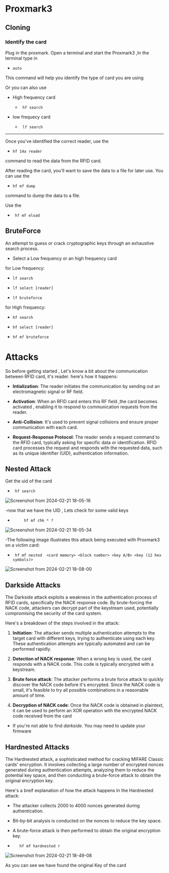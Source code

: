 # Proxmark3
## Cloning
### Identify the card
Plug in the proxmark. Open a terminal  and start the Proxmark3 ,In the terminal type in 
-     auto
 
This command will help you identify the type of card you are using


Or you can also use 
-  High frequency card
   -      hf search
- low frequecy card

  -      lf search
---
Once you've identified the correct reader, use the 
-     hf 14a reader

 command to read the data from the RFID card.

After reading the card, you'll want to save the data to a file for later use. You can use the 
  -     hf mf dump

 command to dump the data to a file.


Use the
-      hf mf eload
## BruteForce
An attempt to guess or crack cryptographic keys through an exhaustive search process.

- Select a Low frequency or an high frequency card 


for Low frequency:
-     lf search

-     lf select [reader]

-     lf bruteforce


for High frequency:
-     hf search
  
-     hf select [reader]

-     hf mf bruteforce

# Attacks

So before getting started , Let's know a bit about the  communication between RFID card, it's reader.
here's how it happens:
- **Intialization**:
The reader initiates the communication by sending out an electromagnetic signal or RF field.
- **Activation**: 
When an RFID card enters this RF field ,the card becomes activated , enabling it to respond to communication requests from the reader.
- **Anti-Collision**:
It's used to prevent signal collisions and ensure proper communication with each card.

- **Request-Response Protocol**:
The reader sends a request command to the RFID card, typically asking for specific data or identification.
RFID card processes the request and responds with the requested data, such as its unique identifier (UID), authentication information.

## Nested Attack


Get the uid of the card
-      hf search

![Screenshot from 2024-02-21 18-05-16](https://github.com/Ritikakdr/Proxmark3/assets/116477443/6833065a-a1e9-403b-b846-c58100e5fb9b)


-now that we have the UID , 
Lets check for some valid keys 
-          hf mf chk * ?
![Screenshot from 2024-02-21 18-05-34](https://github.com/Ritikakdr/Proxmark3/assets/116477443/ffcbd884-836d-445a-b4d2-0a42c211ee94)



-The following image illustrates this attack being executed with Proxmark3 on a victim card:
-      hf mf nested  <card memory> <block number> <key A/B> <key (12 hex symbols)>
![Screenshot from 2024-02-21 18-08-00](https://github.com/Ritikakdr/Proxmark3/assets/116477443/dd236850-6238-44ba-97f4-610e5d8a538c)

## Darkside Attacks
The Darkside attack exploits a weakness in the authentication process of RFID cards, specifically the NACK response code. By brute-forcing the NACK code, attackers can decrypt part of the keystream used, potentially compromising the security of the card system.

Here's a breakdown of the steps involved in the attack:

1.  **Initiation**: The attacker sends multiple authentication attempts to the target card with different keys, trying to authenticate using each key. These authentication attempts are typically automated and can be performed rapidly.
    
2.  **Detection of NACK response**: When a wrong key is used, the card responds with a NACK code. This code is typically encrypted with a keystream.
    
3.  **Brute force attack**: The attacker performs a brute force attack to quickly discover the NACK code before it's encrypted. Since the NACK code is small, it's feasible to try all possible combinations in a reasonable amount of time.
    
4.  **Decryption of NACK code**: Once the NACK code is obtained in plaintext, it can be used to perform an XOR operation with the encrypted NACK code received from the card

- If you're not able to find *darkside*. You may need to update your firmware



## Hardnested Attacks


The Hardnested attack, a sophisticated method for cracking MIFARE Classic cards' encryption. It involves collecting a large number of encrypted nonces generated during authentication attempts, analyzing them to reduce the potential key space, and then conducting a brute-force attack to obtain the original encryption key.


Here's a breif explanation of how the attack happens
In the Hardnested attack:

   - The attacker collects 2000 to 4000 nonces generated during authentication.
   - Bit-by-bit analysis is conducted on the nonces to reduce the key space.
   -  A brute-force attack is then performed to obtain the original encryption key.


-        hf mf hardnested r 

![Screenshot from 2024-02-21 18-49-08](https://github.com/Ritikakdr/Proxmark3/assets/116477443/32a7eb04-5a05-4d7f-8ad4-23c15dc88f2e)


As you can see we have found the original Key of the card
